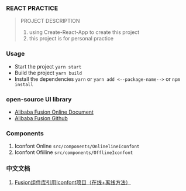 <!--
 * @Author: ShenLing
 * @Date: 2020-11-16 15:03:40
 * @LastEditors: ShenLing
 * @LastEditTime: 2020-11-17 11:28:07
-->
### REACT PRACTICE

> PROJECT DESCRIPTION
> 1. using Create-React-App to create this project
> 2. this project is for personal practice 


### Usage
- Start the project `yarn start`
- Build the project `yarn build`
- Install the dependencies `yarn` or `yarn add <--package-name-->` or `npm install`


### open-source UI library
- [Alibaba Fusion Online Document](https://fusion.design/pc/component/doc/102)
- [Alibaba Fusion Github](https://github.com/alibaba-fusion/next?spm=fusion-design.component-design-fusion.0.0.272238035PO0Pw)


### Components
1. Iconfont Online `src/components/OnlinelineIconfont`
2. Iconfont Ofiiline `src/components/OfflineIconfont`


### 中文文档
1. [Fusion组件库引用Iconfont项目（在线+离线方法）](https://www.jianshu.com/p/643e0f586a5a)
